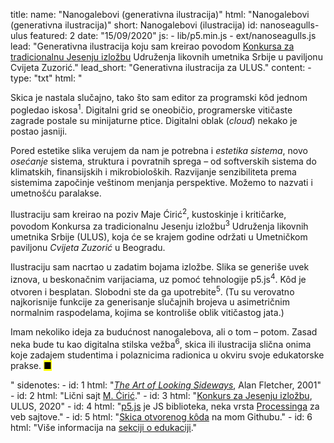 title: 
    name: "Nanogalebovi (generativna ilustracija)"
    html: "Nanogalebovi (generativna ilustracija)"
    short: Nanogalebovi (ilustracija)
id: nanoseagulls-ulus
featured: 2
date: "15/09/2020"
js: 
    - lib/p5.min.js
    - ext/nanoseagulls.js
lead: "Generativna ilustracija koju sam kreirao povodom <a href='https://ulus.rs/blog/konkurs-za-jesenju-izlozbu-2020/' target='blank'>Konkursa za tradicionalnu Jesenju izložbu</a> Udruženja likovnih umetnika Srbije u paviljonu Cvijeta Zuzorić."
lead_short: "Generativna ilustracija za ULUS."
content:
    - type: "txt"
      html: "<p>Skica je nastala slučajno, tako što sam editor za programski kôd jednom pogledao iskosa<sup id='s1'>1</sup>. Digitalni grid se oneobičio, programerske vitičaste zagrade postale su minijaturne ptice. Digitalni oblak (<em>cloud</em>) nekako je postao jasniji.</p>
      <p>Pored estetike slika verujem da nam je potrebna i <em>estetika sistema</em>, novo <em>osećanje</em> sistema, struktura i povratnih sprega – od softverskih sistema do klimatskih, finansijskih i mikrobioloških. Razvijanje senzibiliteta prema sistemima započinje veštinom menjanja perspektive. Možemo to nazvati i umetnošću paralakse.</p>
      <p>Ilustraciju sam kreirao na poziv Maje Ćirić<sup id='s2'>2</sup>, kustoskinje i kritičarke, povodom Konkursa za tradicionalnu Jesenju izložbu<sup id='s3'>3</sup> Udruženja likovnih umetnika Srbije (ULUS), koja će se krajem godine održati u Umetničkom paviljonu <em>Cvijeta Zuzorić</em> u Beogradu.</p> 
      <p>Ilustraciju sam nacrtao u zadatim bojama izložbe. Slika se generiše uvek iznova, u beskonačnim varijaciama, uz pomoć tehnologije p5.js<sup id='s4'>4</sup>. Kôd je otvoren i besplatan. Slobodni ste da ga upotrebite<sup id='s5'>5</sup>. (Tu su verovatno najkorisnije funkcije za generisanje slučajnih brojeva u asimetričnim normalnim raspodelama, kojima se kontroliše oblik vitičastog jata.)</p> 
      <p>Imam nekoliko ideja za budućnost nanogalebova, ali o tom – potom. Zasad neka bude tu kao digitalna stilska vežba<sup id='s6'>6</sup>, skica ili ilustracija slična onima koje zadajem studentima i polaznicima radionica u okviru svoje edukatorske prakse. <mark>&#9632;</mark></p>"
sidenotes:
    - id: 1
      html: "<a href='https://www.phaidon.com/agenda/design/video/2010/june/03/alan-fletcher-the-art-of-looking-sideways/' target='_blank'><em>The Art of Looking Sideways</em></a>,  Alan Fletcher, 2001"
    - id: 2
      html: "Lični sajt <a href='https://www.majaciric.com/' target='_blank'>M. Ćirić</a>."
    - id: 3
      html: "<a href='https://ulus.rs/blog/konkurs-za-jesenju-izlozbu-2020/' target='_blank'>Konkurs za Jesenju izložbu</a>, ULUS, 2020"
    - id: 4
      html: "<a href='https://p5js.org/' target='_blank'>p5.js</a> je JS biblioteka, neka vrsta <a href='https://processing.org/' target='_blank'>Processinga</a> za veb sajtove."
    - id: 5
      html: "<a href='https://github.com/parthenocissus/nanoseagulls-ulus-2020' target='_blank'>Skica otvorenog kôda</a> na mom Githubu."
    - id: 6
      html: "Više informacija na <a href='/rad/edukacija' target='_blank'>sekciji o edukaciji</a>."